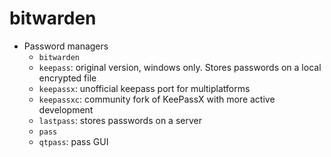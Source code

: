 # bitwarden

- Password managers
  - `bitwarden`
  - `keepass`: original version, windows only. Stores passwords on a local encrypted file
  - `keepassx`: unofficial keepass port for multiplatforms
  - `keepassxc`: community fork of KeePassX with more active development
  - `lastpass`: stores passwords on a server
  - `pass`
  - `qtpass`: pass GUI
